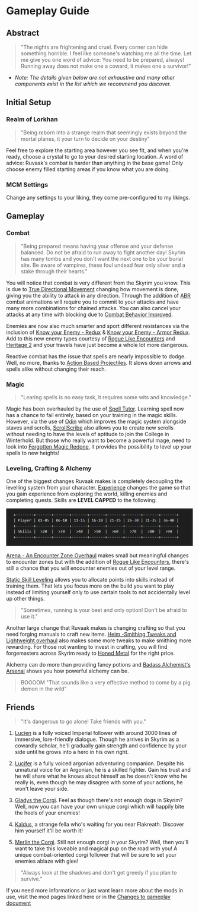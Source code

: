 # Gameplay Guide

## Abstract
> "The nights are frightening and cruel. Every corner can hide something horrible. I feel like someone's watching me all the time. Let me give you one word of advice: You need to be prepared, always! Running away does not make one a coward, it makes one a survivor!"
- *Note: The details given below are not exhaustive and many other components exist in the list which we recommend you discover.*

## Initial Setup

### Realm of Lorkhan
> "Being *re*born into a strange realm that seemingly exists beyond the mortal planes, it your turn to decide on your destiny"

Feel free to explore the starting area however you see fit, and when you're ready, choose a crystal to go to your desired starting location.
A word of advice: Ruvaak's combat is harder than anything in the base game! Only choose enemy filled starting areas if you know what you are doing.

### MCM Settings
Change any settings to your liking, they come pre-configured to my likings.

## Gameplay

### Combat
> "Being prepared means having your offense and your defense balanced. Do not be afraid to run away to fight another day! Skyrim has many tombs and you don't want the next one to be your burial site. Be aware of vampires, these foul undead fear only silver and a stake through their hearts."

You will notice that combat is very different from the Skyrim you know. This is due to [True Directional Movement](https://www.nexusmods.com/skyrimspecialedition/mods/51614) changing how movement is done, giving you the ability to attack in any direction. Through the addition of [ABR](https://www.nexusmods.com/skyrimspecialedition/mods/45378) combat animations will require you to commit to your attacks and have many more combinations for chained attacks. You can also cancel your attacks at any time with blocking due to [Combat Behavior Improved](https://www.nexusmods.com/skyrimspecialedition/mods/3568).

Enemies are now also much smarter and sport different resistances via the inclusion of [Know your Enemy - Redux](https://www.nexusmods.com/skyrimspecialedition/mods/55045) & [Know your Enemy - Armor Redux](https://www.nexusmods.com/skyrimspecialedition/mods/55203). Add to this new enemy types courtesy of [Rogue Like Encounters](https://www.nexusmods.com/skyrimspecialedition/mods/23872) and [Heritage 2](https://www.nexusmods.com/skyrimspecialedition/mods/55989) and your travels have just become a whole lot more dangerous.

Reactive combat has the issue that spells are nearly impossible to dodge. Well, no more, thanks to [Action Based Projectiles](https://www.nexusmods.com/skyrimspecialedition/mods/54611). It slows down arrows and spells alike without changing their reach.

### Magic

> "Learing spells is no easy task, it requires some wits and knowledge."

Magic has been overhauled by the use of [Spell Tutor](https://www.nexusmods.com/skyrimspecialedition/mods/45275). Learning spell now has a chance to fail entirely, based on your training in the magic skills. However, via the use of [Odin](https://www.nexusmods.com/skyrimspecialedition/mods/46000) which improves the magic system alongside staves and scrolls, [ScrollScribe](https://www.nexusmods.com/skyrimspecialedition/mods/32439) also allows you to create new scrolls without needing to have the levels of aptitude to join the College in Winterhold.
But those who really want to become a powerful mage, need to look into [Forgotten Magic Redone](https://www.nexusmods.com/skyrimspecialedition/mods/12711), it provides the possibility to level up your spells to new heights!

### Leveling, Crafting & Alchemy

One of the biggest changes Ruvaak makes is completely decoupling the levelling system from your character. [Experience](https://www.nexusmods.com/skyrimspecialedition/mods/17751) changes the game so that you gain experience from exploring the world, killing enemies and completing quests. Skills are **LEVEL CAPPED** to the following:

![experience levels](https://github.com/Althro/Tinvaak2/blob/main/.github/Experience%20Levelling.png?raw=true)

[Arena - An Encounter Zone Overhaul](https://www.nexusmods.com/skyrimspecialedition/mods/33487) makes small but meaningful changes to encounter zones but with the addition of [Rogue Like Encounters](https://www.nexusmods.com/skyrimspecialedition/mods/23872), there's still a chance that you will encounter enemies out of your level range. 

[Static Skill Leveling](https://www.nexusmods.com/skyrimspecialedition/mods/30410) allows you to allocate points into skills instead of training them. That lets you focus more on the build you want to play instead of limiting yourself only to use certain tools to not accidentally level up other things.

> "Sometimes, running is your best and only option! Don't be afraid to use it."

Another large change that Ruvaak makes is changing crafting so that you need forging manuals to craft new items. [Heim -Smithing Tweaks and Lightweight overhaul](https://www.nexusmods.com/skyrimspecialedition/mods/54207) also makes some more tweaks to make smithing more rewarding. For those not wanting to invest in crafting, you will find forgemasters across Skyrim ready to [Honed Metal](https://www.nexusmods.com/skyrimspecialedition/mods/61015) for the right price. 

Alchemy can do more than providing fancy potions and  [Badass Alchemist's Arsenal](https://www.nexusmods.com/skyrimspecialedition/mods/42030) shows you how powerful alchemy can be.

> BOOOOM "That sounds like a very effective method to come by a pig demon in the wild"

## Friends

> "It's dangerous to go alone! Take friends with you."

1. [Lucien](https://www.nexusmods.com/skyrimspecialedition/mods/20035) is a fully voiced Imperial follower with around 3000 lines of immersive, lore-friendly dialogue. Though he arrives in Skyrim as a cowardly scholar, he'll gradually gain strength and confidence by your side until he grows into a hero in his own right.

2. [Lucifer](https://www.nexusmods.com/skyrimspecialedition/mods/44967) is a fully voiced argonian adventuring companion. Despite his unnatural voice for an Argonian, he is a skilled fighter. Gain his trust and he will share what he knows about himself as he doesn't know who he really is, even though he may disagree with some of your actions, he won't leave your side.

3. [Gladys the Corgi](https://www.nexusmods.com/skyrimspecialedition/mods/50164). Feel as though there's not enough dogs in Skyrim? Well, now you can have your own unique corgi which will happily bite the heels of your enemies!

4. [Kaldus](https://www.nexusmods.com/skyrimspecialedition/mods/58358), a strange fella who's waiting for you near Flakreath. Discover him yourself it'll be worth it!

5. [Merlin the Corgi](https://www.nexusmods.com/skyrimspecialedition/mods/56433). Still not enough corgi in your Skyrim? Well, then you'll want to take this loveable and magical pup on the road with you! A unique combat-oriented corgi follower that will be sure to set your enemies ablaze with glee!

> "Always look at the shadows and don't get greedy if you plan to survive."

If you need more informations or just want learn more about the mods in use, visit the mod pages linked here or in the [Changes to gameplay document](https://github.com/chri3i/Ruvaak-Readme/blob/main/changes%20to%20gameplay.md)


